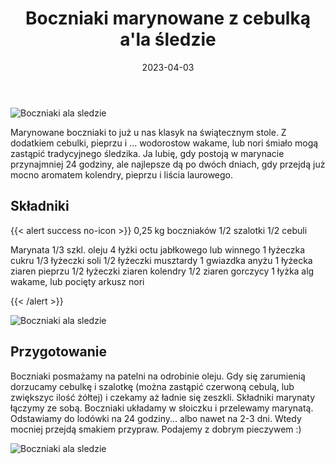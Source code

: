 ﻿---
title: "Boczniaki marynowane z cebulką a'la śledzie"
date: 2023-04-03
categories:
- inne
tags:
- wegańskie
- boczniaki
- bez laktozy
- wielkanoc
thumbnailImagePosition: "top"
---
![Boczniaki ala sledzie](/img/Boczniaki-marynowane-z-cebulka-ala-sledzie/Boczniaki-marynowane-z-cebulka-ala-sledzie-1.JPG)

Marynowane boczniaki to już u nas klasyk na świątecznym stole. Z dodatkiem cebulki, pieprzu i ... wodorostow wakame, lub nori śmiało mogą zastąpić tradycyjnego śledzika. Ja lubię, gdy postoją w marynacie przynajmniej 24 godziny, ale najlepsze dą po dwóch dniach, gdy przejdą już mocno aromatem kolendry, pieprzu i liścia laurowego. 
<!--more-->

## Składniki
{{< alert success no-icon >}}
0,25 kg boczniaków
1/2 szalotki
1/2 cebuli

Marynata 
1/3 szkl. oleju
4 łyżki octu jabłkowego lub winnego
1 łyżeczka cukru
1/3 łyżeczki soli
1/2 łyżeczki musztardy
1 gwiazdka anyżu
1 łyżecka ziaren pieprzu
1/2 łyżeczki ziaren kolendry
1/2 ziaren gorczycy
1 łyżka alg wakame, lub pocięty arkusz nori

{{< /alert >}}

![Boczniaki ala sledzie](/img/Boczniaki-marynowane-z-cebulka-ala-sledzie/Boczniaki-marynowane-z-cebulka-ala-sledzie-2.JPG)

## Przygotowanie
Boczniaki posmażamy na patelni na odrobinie oleju. Gdy się zarumienią dorzucamy cebulkę i szalotkę (można zastąpić czerwoną cebulą, lub zwiększyc ilość żółtej) i czekamy aż ładnie się zeszkli. Składniki marynaty łączymy ze sobą. Boczniaki układamy w słoiczku i przelewamy marynatą. Odstawiamy do lodówki na 24 godziny... albo nawet na 2-3 dni. Wtedy mocniej przejdą smakiem przypraw. Podajemy z dobrym pieczywem :)

![Boczniaki ala sledzie](/img/Boczniaki-marynowane-z-cebulka-ala-sledzie/Boczniaki-marynowane-z-cebulka-ala-sledzie-3.JPG)
